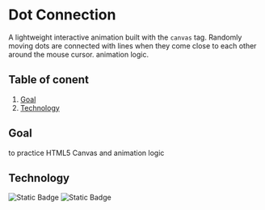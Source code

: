 # Dot Connection
A lightweight interactive animation built with the `canvas` tag. Randomly moving dots are connected with lines when they come close to each other around the mouse cursor. animation logic.
## Table of conent
1. [Goal](#goal)
2. [Technology](#technology)
## Goal
to practice HTML5 Canvas and animation logic
## Technology 
![Static Badge](https://img.shields.io/badge/javascript-blue)
![Static Badge](https://img.shields.io/badge/HTML-red)

